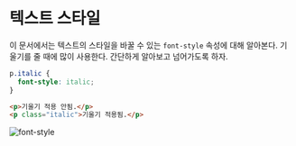 # 텍스트 스타일
이 문서에서는 텍스트의 스타일을 바꿀 수 있는 `font-style` 속성에 대해 알아본다. 기울기를 줄 때에 많이 사용한다. 간단하게 알아보고 넘어가도록 하자.

```css
p.italic {
  font-style: italic;
}
```

```html
<p>기울기 적용 안됨.</p>
<p class="italic">기울기 적용됨.</p>
```

![font-style](https://drive.google.com/uc?export=view&id=1Cwsptm1mY9ybnnC7ANqG5yyOiTg2lP09)